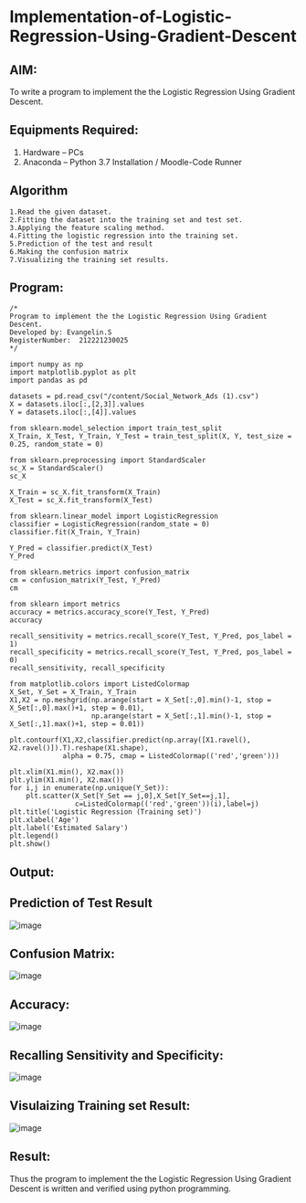 # Implementation-of-Logistic-Regression-Using-Gradient-Descent

## AIM:
To write a program to implement the the Logistic Regression Using Gradient Descent.

## Equipments Required:
1. Hardware – PCs
2. Anaconda – Python 3.7 Installation / Moodle-Code Runner

## Algorithm
```
1.Read the given dataset.
2.Fitting the dataset into the training set and test set.
3.Applying the feature scaling method.
4.Fitting the logistic regression into the training set.
5.Prediction of the test and result
6.Making the confusion matrix
7.Visualizing the training set results.
```
## Program:
```
/*
Program to implement the the Logistic Regression Using Gradient Descent.
Developed by: Evangelin.S
RegisterNumber:  212221230025
*/

import numpy as np
import matplotlib.pyplot as plt
import pandas as pd

datasets = pd.read_csv("/content/Social_Network_Ads (1).csv")
X = datasets.iloc[:,[2,3]].values
Y = datasets.iloc[:,[4]].values

from sklearn.model_selection import train_test_split
X_Train, X_Test, Y_Train, Y_Test = train_test_split(X, Y, test_size = 0.25, random_state = 0)

from sklearn.preprocessing import StandardScaler
sc_X = StandardScaler()
sc_X

X_Train = sc_X.fit_transform(X_Train)
X_Test = sc_X.fit_transform(X_Test)

from sklearn.linear_model import LogisticRegression
classifier = LogisticRegression(random_state = 0)
classifier.fit(X_Train, Y_Train)

Y_Pred = classifier.predict(X_Test)
Y_Pred

from sklearn.metrics import confusion_matrix
cm = confusion_matrix(Y_Test, Y_Pred)
cm

from sklearn import metrics
accuracy = metrics.accuracy_score(Y_Test, Y_Pred)
accuracy

recall_sensitivity = metrics.recall_score(Y_Test, Y_Pred, pos_label = 1)
recall_specificity = metrics.recall_score(Y_Test, Y_Pred, pos_label = 0)
recall_sensitivity, recall_specificity

from matplotlib.colors import ListedColormap
X_Set, Y_Set = X_Train, Y_Train
X1,X2 = np.meshgrid(np.arange(start = X_Set[:,0].min()-1, stop = X_Set[:,0].max()+1, step = 0.01), 
                    np.arange(start = X_Set[:,1].min()-1, stop = X_Set[:,1].max()+1, step = 0.01))

plt.contourf(X1,X2,classifier.predict(np.array([X1.ravel(),
X2.ravel()]).T).reshape(X1.shape),
             alpha = 0.75, cmap = ListedColormap(('red','green')))

plt.xlim(X1.min(), X2.max())
plt.ylim(X1.min(), X2.max())
for i,j in enumerate(np.unique(Y_Set)):
    plt.scatter(X_Set[Y_Set == j,0],X_Set[Y_Set==j,1],
                c=ListedColormap(('red','green'))(i),label=j)
plt.title('Logistic Regression (Training set)')
plt.xlabel('Age')
plt.label('Estimated Salary')
plt.legend()
plt.show()

```

## Output:
## Prediction of Test Result
![image](https://user-images.githubusercontent.com/94219798/172994614-5b4f8ed3-c18f-4bcc-8405-adb2769d4b94.png)

## Confusion Matrix:
![image](https://user-images.githubusercontent.com/94219798/172994648-acd72f8d-da21-423e-be52-d0cb3739467d.png)

## Accuracy:
![image](https://user-images.githubusercontent.com/94219798/172994679-4f810a31-c3b3-4d37-a990-174819e7d6cb.png)

## Recalling Sensitivity and Specificity:
![image](https://user-images.githubusercontent.com/94219798/172994878-d50a8938-5989-4f2d-910b-81b6f2756125.png)

## Visulaizing Training set Result:
![image](https://user-images.githubusercontent.com/94219798/172994897-1702b952-897a-41b2-b511-e6847a36573d.png)



## Result:
Thus the program to implement the the Logistic Regression Using Gradient Descent is written and verified using python programming.

